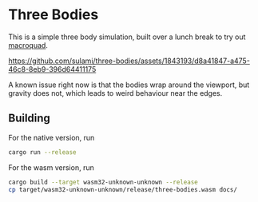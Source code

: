 # Three Bodies

This is a simple three body simulation, built over a lunch break to try
out [macroquad](https://docs.rs/macroquad/latest/macroquad/index.html).

https://github.com/sulami/three-bodies/assets/1843193/d8a41847-a475-46c8-8eb9-396d64411175

A known issue right now is that the bodies wrap around the viewport, but gravity does not, which leads to weird behaviour near the edges.

## Building

For the native version, run

```sh
cargo run --release
```

For the wasm version, run

```sh
cargo build --target wasm32-unknown-unknown --release
cp target/wasm32-unknown-unknown/release/three-bodies.wasm docs/
```
